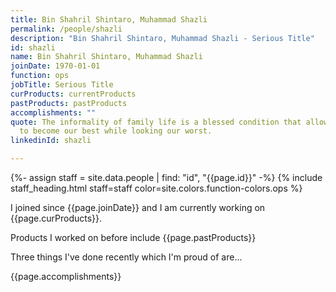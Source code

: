 ```yaml
---
title: Bin Shahril Shintaro, Muhammad Shazli
permalink: /people/shazli
description: "Bin Shahril Shintaro, Muhammad Shazli - Serious Title"
id: shazli
name: Bin Shahril Shintaro, Muhammad Shazli
joinDate: 1970-01-01
function: ops
jobTitle: Serious Title
curProducts: currentProducts
pastProducts: pastProducts
accomplishments: ""
quote: The informality of family life is a blessed condition that allows us all
  to become our best while looking our worst.
linkedinId: shazli

---
```


{%- assign staff = site.data.people | find: "id", "{{page.id}}" -%}
{% include staff_heading.html staff=staff color=site.colors.function-colors.ops %}

<p>I joined since {{page.joinDate}} and I am currently working on {{page.curProducts}}.</p>

<p>Products I worked on before include {{page.pastProducts}}</p>

<p>Three things I've done recently which I'm proud of are...</p>
{{page.accomplishments}}
